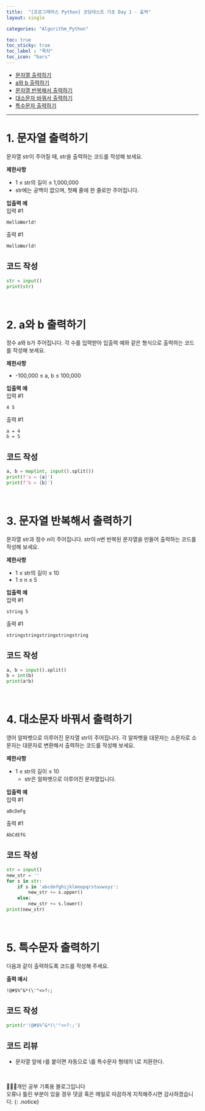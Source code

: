```yaml
---
title:  "[프로그래머스 Python] 코딩테스트 기초 Day 1 - 출력"
layout: single

categories: "Algorithm_Python"

toc: true
toc_sticky: true
toc_label : "목차"
toc_icon: "bars"
---
```


- [문자열 출력하기](https://school.programmers.co.kr/learn/courses/30/lessons/181952)
- [a와 b 출력하기](https://school.programmers.co.kr/learn/courses/30/lessons/181951)
- [문자열 반복해서 출력하기](https://school.programmers.co.kr/learn/courses/30/lessons/181950)
- [대소문자 바꿔서 출력하기](https://school.programmers.co.kr/learn/courses/30/lessons/181949)
- [특수문자 출력하기](https://school.programmers.co.kr/learn/courses/30/lessons/181948)

***

# 1. 문자열 출력하기
문자열 str이 주어질 때, str을 출력하는 코드를 작성해 보세요.

**제한사항**
- 1 ≤ str의 길이 ≤ 1,000,000
- str에는 공백이 없으며, 첫째 줄에 한 줄로만 주어집니다.

**입출력 예** <br>
입력 #1
```
HelloWorld!
```
출력 #1
```
HelloWorld!
```

## 코드 작성
```python
str = input()
print(str)
```

<br>

# 2. a와 b 출력하기
정수 a와 b가 주어집니다. 각 수를 입력받아 입출력 예와 같은 형식으로 출력하는 코드를 작성해 보세요.

**제한사항**
- -100,000 ≤ a, b ≤ 100,000

**입출력 예** <br>
입력 #1
```
4 5
```
출력 #1
```
a = 4
b = 5
```

## 코드 작성
```python
a, b = map(int, input().split())
print(f'a = {a}')
print(f'b = {b}')
```

<br>

# 3. 문자열 반복해서 출력하기
문자열 str과 정수 n이 주어집니다.
str이 n번 반복된 문자열을 만들어 출력하는 코드를 작성해 보세요.

**제한사항**
- 1 ≤ str의 길이 ≤ 10
- 1 ≤ n ≤ 5

**입출력 예** <br>
입력 #1
```
string 5
```
출력 #1
```
stringstringstringstringstring
```

## 코드 작성
```python
a, b = input().split()
b = int(b)
print(a*b)
```

<br>

# 4. 대소문자 바꿔서 출력하기
영어 알파벳으로 이루어진 문자열 str이 주어집니다. 각 알파벳을 대문자는 소문자로 소문자는 대문자로 변환해서 출력하는 코드를 작성해 보세요.

**제한사항**
- 1 ≤ str의 길이 ≤ 10
  - str은 알파벳으로 이루어진 문자열입니다.

**입출력 예** <br>
입력 #1
```
aBcDeFg
```
출력 #1
```
AbCdEfG
```

## 코드 작성 
```python
str = input()
new_str = ''
for s in str:
    if s in 'abcdefghijklmnopqrstuvwxyz':
        new_str += s.upper()
    else:
        new_str += s.lower()
print(new_str)
```

<br>

# 5. 특수문자 출력하기
다음과 같이 출력하도록 코드를 작성해 주세요.

**출력 예시**
```
!@#$%^&*(\'"<>?:;
```

## 코드 작성
```python
print(r'!@#$%^&*(\'"<>?:;')
```

## 코드 리뷰
- 문자열 앞에 r를 붙이면 자동으로 \를 특수문자 형태의 \로 치환한다.

<br>

👩🏻‍💻개인 공부 기록용 블로그입니다
<br>오류나 틀린 부분이 있을 경우 댓글 혹은 메일로 따끔하게 지적해주시면 감사하겠습니다.
{: .notice}